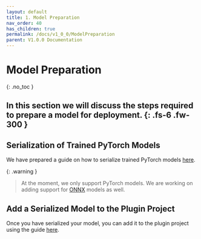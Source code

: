 ```yaml
---
layout: default
title: 1. Model Preparation
nav_order: 40
has_children: true
permalink: /docs/v1_0_0/ModelPreparation
parent: V1.0.0 Documentation
---
```


# Model Preparation
{: .no_toc }

In this section we will discuss the steps required to prepare a model for deployment. 
{: .fs-6 .fw-300 }
---

## Serialization of Trained PyTorch Models

We have prepared a guide on how to serialize trained PyTorch models [here]({{site.baseurl}}/docs/ModelPreparation/Serialization/).

{: .warning }
> At the moment, we only support PyTorch models. We are working on adding support for [ONNX](https://github.com/onnx/tutorials) models as well.

## Add a Serialized Model to the Plugin Project

Once you have serialized your model, you can add it to the plugin project using the guide [here]({{site.baseurl}}/docs/ModelPreparation/ImportingYourSerializedModels/).